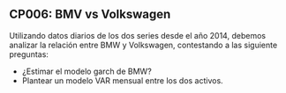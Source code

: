 ## CP006: BMV vs Volkswagen

Utilizando datos diarios de los dos series desde el año 2014, debemos analizar la relación entre BMW y Volkswagen, contestando a las siguiente preguntas:

* ¿Estimar el modelo garch de BMW?
* Plantear un modelo VAR mensual entre los dos activos.
